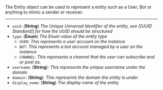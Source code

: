 The Entity object can be used to represent a entity such as a User, Bot or anything to mimic a sender or receiver.

---

 - `uuid`: (**String**) *The Unique Universal Identifier of the entity, see [[UUID Standard]] for how the UUID should be structured*
 - `type`: (**Enum**) *The Enum value of the entity type*
	 - `USER`: *This represents a user account on the instance*
	 - `BOT`: *This represents a bot account managed by a user on the instance*
	 - `CHANNEL`: *This represents a channel that the user can subscribe and or post as.*
- `username`: (**String**): *This represents the unique username under the domain*
- `domain`: (**String**): *This represents the domain the entity is under*
 - `display_name`: (**String**) *The display name of the entity*